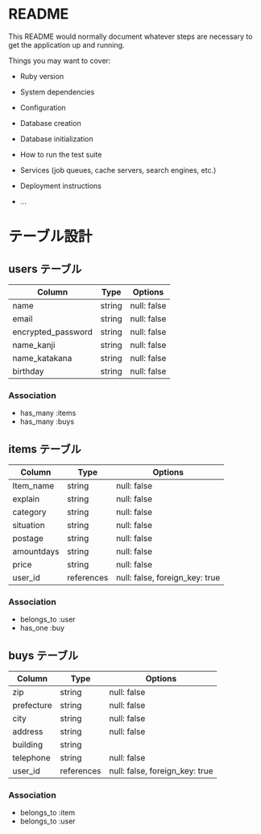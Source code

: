 # README

This README would normally document whatever steps are necessary to get the
application up and running.

Things you may want to cover:

* Ruby version

* System dependencies

* Configuration

* Database creation

* Database initialization

* How to run the test suite

* Services (job queues, cache servers, search engines, etc.)

* Deployment instructions

* ...

# テーブル設計

## users テーブル

| Column             | Type   | Options     |
| ------------------ | ------ | ----------- |
| name               | string | null: false |
| email              | string | null: false |
| encrypted_password | string | null: false |
| name_kanji         | string | null: false |
| name_katakana      | string | null: false |
| birthday           | string | null: false |

### Association

- has_many :items
- has_many :buys

## items テーブル

| Column     | Type       | Options                        |
| ---------- | ---------- | ------------------------------ |
| Item_name  | string     | null: false                    |
| explain    | string     | null: false                    |
| category   | string     | null: false                    |
| situation  | string     | null: false                    |
| postage    | string     | null: false                    |
| amountdays | string     | null: false                    |
| price      | string     | null: false                    |
| user_id    | references | null: false, foreign_key: true |

### Association

- belongs_to :user
- has_one :buy

## buys テーブル

| Column     | Type       | Options                        |
| ---------- | ---------- | ------------------------------ |
| zip        | string     | null: false                    |
| prefecture | string     | null: false                    |
| city       | string     | null: false                    |
| address    | string     | null: false                    |
| building   | string     |                                |
| telephone  | string     | null: false                    |
| user_id    | references | null: false, foreign_key: true |

### Association

- belongs_to :item
- belongs_to :user